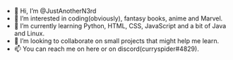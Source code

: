 - 👋 Hi, I’m @JustAnotherN3rd
- 👀 I’m interested in coding(obviously), fantasy books, anime and Marvel.
- 🌱 I’m currently learning Python, HTML, CSS, JavaScript and a bit of Java and Linux.
- 💞️ I’m looking to collaborate on small projects that might help me learn.
- 📫 You can reach me on here or on discord(curryspider#4829).

<!---
JustAnotherN3rd/JustAnotherN3rd is a ✨ special ✨ repository because its `README.md` (this file) appears on your GitHub profile.
You can click the Preview link to take a look at your changes.
--->
